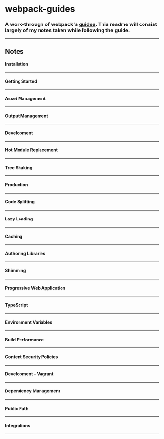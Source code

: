 # webpack-guides
### A work-through of webpack's [guides](https://webpack.js.org/guides). This readme will consist largely of my notes taken while following the guide.
---
## Notes
#### Installation
---
#### Getting Started
---
#### Asset Management
---
#### Output Management
---
#### Development
---
#### Hot Module Replacement
---
#### Tree Shaking
---
#### Production
---
#### Code Splitting
---
#### Lazy Loading
---
#### Caching
---
#### Authoring Libraries
---
#### Shimming
---
#### Progressive Web Application
---
#### TypeScript
---
#### Environment Variables
---
#### Build Performance
---
#### Content Security Policies
---
#### Development - Vagrant
---
#### Dependency Management
---
#### Public Path
---
#### Integrations
---
